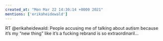 ```yaml
---
created_at: "Mon Mar 22 14:30:14 +0000 2021"
mentions: ['erikaheidewald']
---
```


RT @erikaheidewald: People accusing me of talking about autism because it’s my “new thing” like it’s a fucking rebrand is so extraordinaril…